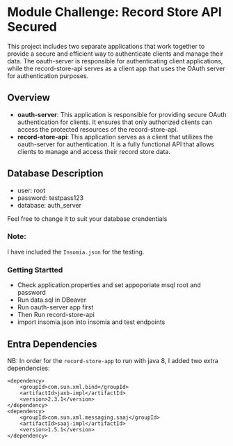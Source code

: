 # Module Challenge: Record Store API Secured

This project includes two separate applications that work together to provide a secure and efficient way to authenticate clients and manage their data. The oauth-server is responsible for authenticating client applications, while the record-store-api serves as a client app that uses the OAuth server for authentication purposes.

## Overview
- **oauth-server**: This application is responsible for providing secure OAuth authentication for clients. It ensures that only authorized clients can access the protected resources of the record-store-api.
- **record-store-api**: This application serves as a client that utilizes the oauth-server for authentication. It is a fully functional API that allows clients to manage and access their record store data.

## Database Description

- user: root
- password: testpass123
- database: auth_server

Feel free to change it to suit your database crendentials

### Note:
I have included the `Insomia.json` for the testing.



### Getting Startted
- Check application.properties and set appoporiate msql root and password 
- Run data.sql in DBeaver
- Run oauth-server app first
- Then Run record-store-api
- import insomia.json into insomia and test endpoints



 ## Entra Dependencies
NB: In order for the `record-store-app` to run with java 8, I added two extra dependencies:

```
<dependency>
	<groupId>com.sun.xml.bind</groupId>
	<artifactId>jaxb-impl</artifactId>
	<version>2.3.1</version>
</dependency>
<dependency>
	<groupId>com.sun.xml.messaging.saaj</groupId>
	<artifactId>saaj-impl</artifactId>
	<version>1.5.1</version>
</dependency>
```
